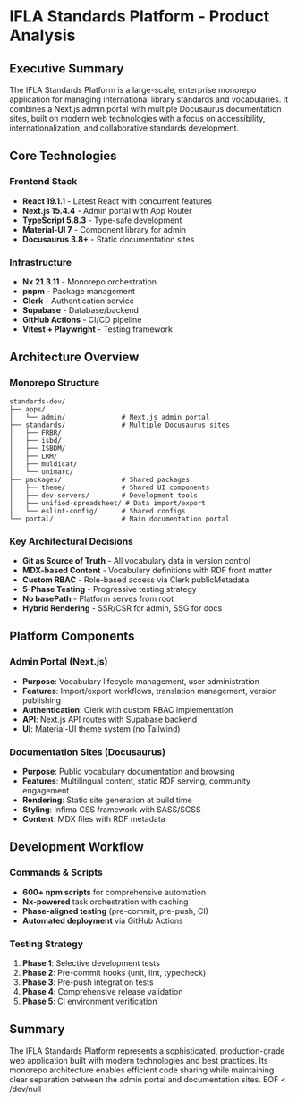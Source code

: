 # IFLA Standards Platform - Product Analysis

## Executive Summary

The IFLA Standards Platform is a large-scale, enterprise monorepo application for managing international library standards and vocabularies. It combines a Next.js admin portal with multiple Docusaurus documentation sites, built on modern web technologies with a focus on accessibility, internationalization, and collaborative standards development.

## Core Technologies

### Frontend Stack
- **React 19.1.1** - Latest React with concurrent features
- **Next.js 15.4.4** - Admin portal with App Router
- **TypeScript 5.8.3** - Type-safe development
- **Material-UI 7** - Component library for admin
- **Docusaurus 3.8+** - Static documentation sites

### Infrastructure
- **Nx 21.3.11** - Monorepo orchestration
- **pnpm** - Package management
- **Clerk** - Authentication service
- **Supabase** - Database/backend
- **GitHub Actions** - CI/CD pipeline
- **Vitest + Playwright** - Testing framework

## Architecture Overview

### Monorepo Structure
```
standards-dev/
├── apps/
│   └── admin/              # Next.js admin portal
├── standards/              # Multiple Docusaurus sites
│   ├── FRBR/
│   ├── isbd/
│   ├── ISBDM/
│   ├── LRM/
│   ├── muldicat/
│   └── unimarc/
├── packages/               # Shared packages
│   ├── theme/              # Shared UI components
│   ├── dev-servers/        # Development tools
│   ├── unified-spreadsheet/ # Data import/export
│   └── eslint-config/      # Shared configs
└── portal/                 # Main documentation portal
```

### Key Architectural Decisions
- **Git as Source of Truth** - All vocabulary data in version control
- **MDX-based Content** - Vocabulary definitions with RDF front matter
- **Custom RBAC** - Role-based access via Clerk publicMetadata
- **5-Phase Testing** - Progressive testing strategy
- **No basePath** - Platform serves from root
- **Hybrid Rendering** - SSR/CSR for admin, SSG for docs

## Platform Components

### Admin Portal (Next.js)
- **Purpose**: Vocabulary lifecycle management, user administration
- **Features**: Import/export workflows, translation management, version publishing
- **Authentication**: Clerk with custom RBAC implementation
- **API**: Next.js API routes with Supabase backend
- **UI**: Material-UI theme system (no Tailwind)

### Documentation Sites (Docusaurus)
- **Purpose**: Public vocabulary documentation and browsing
- **Features**: Multilingual content, static RDF serving, community engagement
- **Rendering**: Static site generation at build time
- **Styling**: Infima CSS framework with SASS/SCSS
- **Content**: MDX files with RDF metadata

## Development Workflow

### Commands & Scripts
- **600+ npm scripts** for comprehensive automation
- **Nx-powered** task orchestration with caching
- **Phase-aligned testing** (pre-commit, pre-push, CI)
- **Automated deployment** via GitHub Actions

### Testing Strategy
1. **Phase 1**: Selective development tests
2. **Phase 2**: Pre-commit hooks (unit, lint, typecheck)
3. **Phase 3**: Pre-push integration tests
4. **Phase 4**: Comprehensive release validation
5. **Phase 5**: CI environment verification

## Summary

The IFLA Standards Platform represents a sophisticated, production-grade web application built with modern technologies and best practices. Its monorepo architecture enables efficient code sharing while maintaining clear separation between the admin portal and documentation sites.
EOF < /dev/null